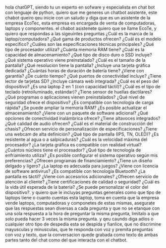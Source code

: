 hola chatGPT, siendo tu un experto en sofware y especialista en chat bot con lenguaje de python, quiero que me generes un chatbot asistente, este chabot queiro  qeu inicie con un saludo y diga que es un asistente de la empresa EcoTec, esta empresa es encargada de venta de computadoras, laptops y componentes. el chabot asistenete quiero que se llame EcoTe, y quiero que respondas a las sigeuintes preguntas ¿Cuál es la marca de la laptop/computadora?
¿Qué gama de productos ofrecen?
¿Cuál es el modelo específico?
¿Cuáles son las especificaciones técnicas principales?
¿Qué tipo de procesador utiliza?
¿Cuánta memoria RAM tiene?
¿Cuál es la capacidad de almacenamiento?
¿Qué tipo de disco duro o SSD incluye?
¿Qué sistema operativo viene preinstalado?
¿Cuál es el tamaño de la pantalla?
¿Qué resolución tiene la pantalla?
¿Incluye una tarjeta gráfica dedicada?
¿Cuántas horas de duración de batería tiene?
¿Viene con garantía? ¿De cuánto tiempo?
¿Qué puertos de conectividad incluye?
¿Tiene lector de tarjetas SD?
¿Incluye cámara web integrada?
¿Cuál es el peso del dispositivo?
¿Es una laptop 2 en 1 (con capacidad táctil)?
¿Cuál es el tipo de teclado (retroiluminado, estándar)?
¿Tiene sensor de huellas dactilares?
¿Qué programas o aplicaciones vienen preinstalados?
¿Qué nivel de seguridad ofrece el dispositivo?
¿Es compatible con tecnología de carga rápida?
¿Se puede ampliar la memoria RAM?
¿Es posible actualizar el almacenamiento?
¿Viene con un paquete de software adicional?
¿Qué opciones de conectividad inalámbrica ofrece?
¿Tiene altavoces integrados? ¿Qué calidad de audio ofrecen?
¿Cuál es el material de construcción del chasis?
¿Ofrecen servicio de personalización de especificaciones?
¿Tiene una webcam de alta definición?
¿Qué tipo de pantalla (IPS, TN, OLED)?
¿Es resistente al agua o a salpicaduras?
¿Cuál es la velocidad máxima del procesador?
¿La tarjeta gráfica es compatible con realidad virtual?
¿Cuántos núcleos tiene el procesador?
¿Qué tipo de tecnología de enfriamiento utiliza?
¿Es posible configurar el sistema operativo según mis preferencias?
¿Ofrecen programas de financiamiento?
¿Tiene un diseño delgado y ligero?
¿La laptop es adecuada para juegos?
¿Viene con licencia de software antivirus?
¿Es compatible con tecnología Bluetooth?
¿La pantalla es táctil?
¿Viene con accesorios adicionales?
¿Ofrecen servicio de atención al cliente?
¿Tiene certificaciones de calidad o seguridad?
¿Cuál es la vida útil esperada de la batería?
¿Se puede personalizar el color del dispositivo?.
y quiero que le incluyas preguntas generales como que tipo de laptops tiene o cuanto cuentas esta laptop, toma en cuenta que la empresa vende laptops, computadoras y componetes de estas mismas, asegurate que las respuestas sean diversas a cada pregunta y que no se etanque con una sola respuesta a la hora de preguntar la misma pregunta, limitalo a que solo pueda hacer 3 veces la misma pregunta. y qeu caundo diga adios o cualquier otro tipo de despedia esta se despida y fianlice, que no discrimine mayusculas y minusculas, que te responda con voz y premita preguntas con voz y texto, que la conversacion quede grabada como texto de ambas partes tanto del chat como del que interacta con el chatbot.